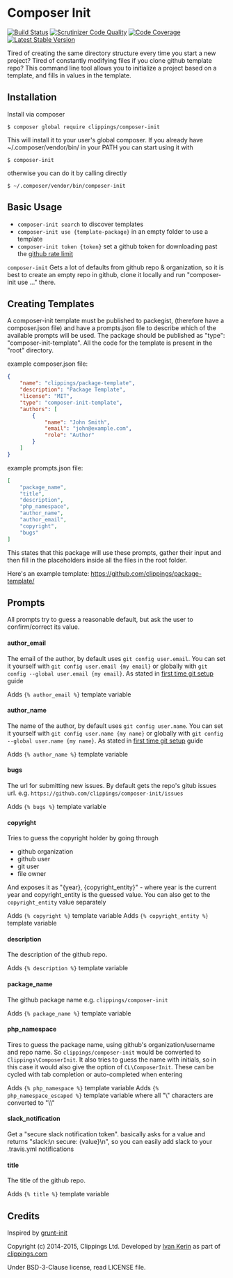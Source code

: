 Composer Init
=============

[![Build Status](https://travis-ci.org/clippings/composer-init.png?branch=master)](https://travis-ci.org/clippings/composer-init)
[![Scrutinizer Code Quality](https://scrutinizer-ci.com/g/clippings/composer-init/badges/quality-score.png?s=a1404674f68c4894d651150caf4985aa59597515)](https://scrutinizer-ci.com/g/clippings/composer-init/)
[![Code Coverage](https://scrutinizer-ci.com/g/clippings/composer-init/badges/coverage.png?s=3d5fb55c42c6887679915320658b543ed935e00a)](https://scrutinizer-ci.com/g/clippings/composer-init/)
[![Latest Stable Version](https://poser.pugx.org/clippings/composer-init/v/stable.png)](https://packagist.org/packages/clippings/composer-init)

Tired of creating the same directory structure every time you start a new project? Tired of constantly modifying files if you clone github template repo? This command line tool allows you to initialize a project based on a template, and fills in values in the template.

Installation
------------

Install via composer

```
$ composer global require clippings/composer-init
```

This will install it to your user's global composer. If you already have ~/.composer/vendor/bin/ in your PATH you can start using it with
```
$ composer-init
```
otherwise you can do it by calling directly
```
$ ~/.composer/vendor/bin/composer-init
```

Basic Usage
-----------

- ``composer-init search`` to discover templates
- ``composer-init use {template-package}`` in an empty folder to use a template
- ``composer-init token {token}`` set a github token for downloading past the [github rate limit](https://developer.github.com/v3/rate_limit/)

`composer-init` Gets a lot of defaults from github repo & organization, so it is best to create an empty repo in github, clone it locally and run "composer-init use ..." there.

Creating Templates
------------------

A composer-init template must be published to packegist, (therefore have a composer.json file) and have a prompts.json file to describe which of the available prompts will be used. The package should be published as "type": "composer-init-template". All the code for the template is present in the "root" directory.

example composer.json file:

``` json
{
    "name": "clippings/package-template",
    "description": "Package Template",
    "license": "MIT",
    "type": "composer-init-template",
    "authors": [
        {
            "name": "John Smith",
            "email": "john@example.com",
            "role": "Author"
        }
    ]
}
```

example prompts.json file:

``` json
[
    "package_name",
    "title",
    "description",
    "php_namespace",
    "author_name",
    "author_email",
    "copyright",
    "bugs"
]
```
This states that this package will use these prompts, gather their input and then fill in the placeholders inside all the files in the root folder.


Here's an example template:
https://github.com/clippings/package-template/

Prompts
-------

All prompts try to guess a reasonable default, but ask the user to confirm/correct its value.

#### author\_email

The email of the author, by default uses `git config user.email`. You can set it yourself with `git config user.email {my email}` or globally with `git config --global user.email {my email}`. As stated in [first time git setup](https://git-scm.com/book/en/v2/Getting-Started-First-Time-Git-Setup) guide

Adds `{% author_email %}` template variable

#### author\_name

The name of the author, by default uses `git config user.name`. You can set it yourself with `git config user.name {my name}` or globally with `git config --global user.name {my name}`. As stated in [first time git setup](https://git-scm.com/book/en/v2/Getting-Started-First-Time-Git-Setup) guide

Adds `{% author_name %}` template variable

#### bugs

The url for submitting new issues. By default gets the repo's gitub issues url. e.g. `https://github.com/clippings/composer-init/issues`

Adds `{% bugs %}` template variable

#### copyright

Tries to guess the copyright holder by going through

- github organization
- github user
- git user
- file owner

And exposes it as "{year}, {copyright\_entity}" - where year is the current year and copyright\_entity is the guessed value. You can also get to the `copyright_entity` value separately

Adds `{% copyright %}` template variable
Adds `{% copyright_entity %}` template variable

#### description

The description of the github repo.

Adds `{% description %}` template variable

####  package\_name

The github package name e.g. `clippings/composer-init`

Adds `{% package_name %}` template variable

#### php\_namespace

Tires to guess the package name, using github's organization/username and repo name. So `clippings/composer-init` would be converted to `Clippings\ComposerInit`. It also tries to guess the name with initials, so in this case it would also give the option of `CL\ComposerInit`. These can be cycled with tab completion or auto-completed when entering

Adds `{% php_namespace %}` template variable
Adds `{% php_namespace_escaped %}` template variable where all "\\" characters are converted to "\\\\"

#### slack\_notification

Get a "secure slack notification token". basically asks for a value and returns "slack:\n    secure: {value}\n", so you can easily add slack to your .travis.yml notifications

#### title

The title of the github repo.

Adds `{% title %}` template variable

Credits
-------

Inspired by [grunt-init](https://github.com/gruntjs/grunt-init)

Copyright (c) 2014-2015, Clippings Ltd. Developed by [Ivan Kerin](https://github.com/ivank) as part of [clippings.com](http://clippings.com)

Under BSD-3-Clause license, read LICENSE file.
